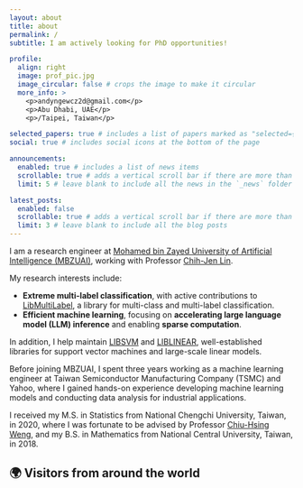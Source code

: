 ```yaml
---
layout: about
title: about
permalink: /
subtitle: I am actively looking for PhD opportunities!

profile:
  align: right
  image: prof_pic.jpg
  image_circular: false # crops the image to make it circular
  more_info: >
    <p>andyngewcz2d@gmail.com</p>
    <p>Abu Dhabi, UAE</p>
    <p>/Taipei, Taiwan</p>

selected_papers: true # includes a list of papers marked as "selected={true}"
social: true # includes social icons at the bottom of the page

announcements:
  enabled: true # includes a list of news items
  scrollable: true # adds a vertical scroll bar if there are more than 3 news items
  limit: 5 # leave blank to include all the news in the `_news` folder

latest_posts:
  enabled: false
  scrollable: true # adds a vertical scroll bar if there are more than 3 new posts items
  limit: 3 # leave blank to include all the blog posts
---
```


I am a research engineer at [Mohamed bin Zayed University of Artificial Intelligence (MBZUAI)](https://mbzuai.ac.ae/), working with Professor [Chih-Jen Lin](https://www.csie.ntu.edu.tw/~cjlin/).

My research interests include:

- **Extreme multi-label classification**, with active contributions to [LibMultiLabel](https://github.com/ntumlgroup/LibMultiLabel), a library for multi-class and multi-label classification.
- **Efficient machine learning**, focusing on **accelerating large language model (LLM) inference** and enabling **sparse computation**.

In addition, I help maintain [LIBSVM](https://www.csie.ntu.edu.tw/~cjlin/libsvm/) and [LIBLINEAR](https://www.csie.ntu.edu.tw/~cjlin/liblinear/), well-established libraries for support vector machines and large-scale linear models.

Before joining MBZUAI, I spent three years working as a machine learning engineer at Taiwan Semiconductor Manufacturing Company (TSMC) and Yahoo, where I gained hands-on experience developing machine learning models and conducting data analysis for industrial applications.

I received my M.S. in Statistics from National Chengchi University, Taiwan, in 2020, where I was fortunate to be advised by Professor [Chiu-Hsing Weng](https://chweng.video.nccu.edu.tw/), and my B.S. in Mathematics from National Central University, Taiwan, in 2018.

<!-- 🌍 Visitor Map Section -->
<section>
  <h2 class="section-title">🌍 Visitors from around the world</h2>
  <div
    style="
      display: flex;
      justify-content: center;
      align-items: center;
      margin-top: 20px;
      margin-bottom: 40px;
    "
  >
    <div style="width: 180px; height: 180px;">
      <script
        type="text/javascript"
        id="clstr_globe"
        src="//clustrmaps.com/globe.js?d=oSmKDVm8aOivRpOHYitc_hU9MunMO8IlcteThde7lpI"
      ></script>
    </div>
  </div>
</section>
